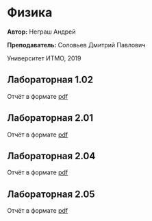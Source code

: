 # Физика
**Автор:** Неграш Андрей

**Преподаватель:** Соловьев Дмитрий Павлович

Университет ИТМО, 2019

## Лабораторная 1.02

Отчёт в формате [pdf](https://github.com/ANegrash/ITMO-all/blob/master/1%20Physics/lab1/report.pdf)

## Лабораторная 2.01

Отчёт в формате [pdf](https://github.com/ANegrash/ITMO-all/blob/master/1%20Physics/lab2/report.pdf)

## Лабораторная 2.04

Отчёт в формате [pdf](https://github.com/ANegrash/ITMO-all/blob/master/1%20Physics/lab3/report.pdf)

## Лабораторная 2.05

Отчёт в формате [pdf](https://github.com/ANegrash/ITMO-all/blob/master/1%20Physics/lab4/report.pdf)
